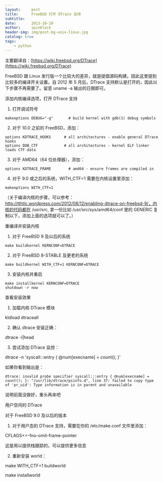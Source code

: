 ```yaml
---
layout:     post
title:      FreeBSD 打开 DTrace 支持
subtitle:   
date:       2013-10-29
author:     spin6lock
header-img: img/post-bg-unix-linux.jpg
catalog: true
tags:
    - python
---
```

主要翻译自：[https://wiki.freebsd.org/DTrace](https://wiki.freebsd.org/DTrace)

FreeBSD 跟 Linux 发行版一个比较大的差异，就是提倡源码构建。因此这里提到比较多的编译开关设置。自 2012 年 5 月后，DTrace 支持默认是打开的，因此以下步骤不再需要了。留意 uname -a 输出的日期即可。

添加内核编译选项，打开 DTrace 支持

1. 打开调试符号

```
makeoptions DEBUG="-g"       # build kernel with gdb(1) debug symbols
```

2. 对于 10.0 之前的 FreeBSD，添加：

```
options KDTRACE_HOOKS      # all architectures - enable general DTrace hooks
options DDB_CTF            # all architectures - kernel ELF linker loads CTF data
```

3. 对于 AMD64（64 位处理器），添加：

```
options KDTRACE_FRAME        # amd64 - ensure frames are compiled in
```

4. 对于 9.0 或之后的系统，WITH_CTF=1 需要在内核设置里添加：

```
makeoptions WITH_CTF=1
```

（关于编译内核的步骤，可以参考：http://tthtlc.wordpress.com/2012/08/12/enabling-dtrace-on-freebsd-9/，内核的代码都在 /usr/src, 拿一份比如 /usr/src/sys/amd64/conf 里的 GENERIC 复制以下，添加上面的选项就可以了。）

重编译并安装内核

1. 对于 FreeBSD 9 及以后的系统

```
make buildkernel KERNCONF=DTRACE
```

2. 对于 FreeBSD 8-STABLE 及更老的系统

```
make buildkernel WITH_CTF=1 KERNCONF=DTRACE
```

3. 安装内核并重启

```
make installkernel KERNCONF=DTRACE
shutdown -r now
```

查看安装效果

1. 加载内核 DTrace 模块

kldload dtraceall

2. 确认 dtrace 安装正确：

dtrace -l|head

3. 尝试添加 DTrace 监控：

dtrace -n 'syscall:::entry { @num[execname] = count(); }'

如果你看到输出是：

```
dtrace: invalid probe specifier syscall:::entry { @num[execname] = count(); }: "/usr/lib/dtrace/psinfo.d", line 37: failed to copy type of 'pr_uid': Type information is in parent and unavailable
```

说明前面没做好，重头再来吧

用户空间的 DTrace

对于 FreeBSD 9.0 及以后的版本

1. 对于用户态的 DTrace 支持，需要在你的 /etc/make.conf 文件里添加：

CFLAGS+=-fno-omit-frame-pointer

这是用以提供栈跟踪的，可以提供更多信息

2. 重新安装 world：

make WITH_CTF=1 buildworld

make installworld
